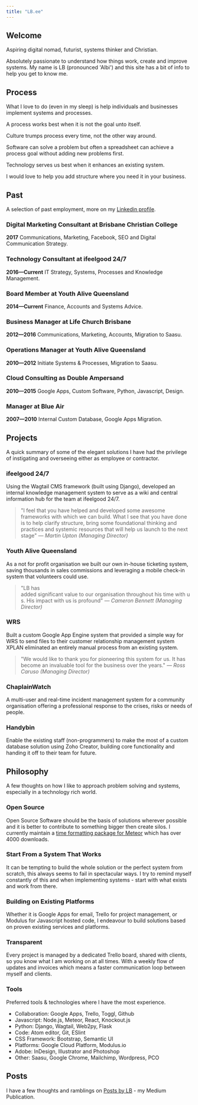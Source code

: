 ```yaml
---
title: "LB.ee"
---
```


## Welcome

Aspiring digital nomad, futurist, systems thinker and Christian.

Absolutely passionate to understand how things work, create and improve systems.
My name is LB (pronounced 'Albi') and this site has a bit of info to help you get to know me.

## Process

What I love to do (even in my sleep) is help individuals and businesses implement systems and processes.

A process works best when it is not the goal unto itself.

Culture trumps process every time, not the other way around.

Software can solve a problem but often a spreadsheet can achieve a process goal without adding new problems first.

Technology serves us best when it enhances an existing system.

I would love to help you add structure where you need it in your business.

## Past

A selection of past employment, more on my [Linkedin profile](https://www.linkedin.com/in/lbbenjohnston).

### Digital Marketing Consultant at Brisbane Christian College
__2017__
Communications, Marketing, Facebook, SEO and Digital Communication Strategy.

### Technology Consultant at ifeelgood 24/7
__2016—Current__
IT Strategy, Systems, Processes and Knowledge Management.

### Board Member at Youth Alive Queensland
__2014—Current__
Finance, Accounts and Systems Advice.

### Business Manager at Life Church Brisbane
__2012—2016__
Communications, Marketing, Accounts, Migration to Saasu.

### Operations Manager at Youth Alive Queensland
__2010—2012__
Initiate Systems &amp; Processes, Migration to Saasu.

### Cloud Consulting as Double Ampersand
__2010—2015__
Google Apps, Custom Software, Python, Javascript, Design.

### Manager at Blue Air
__2007—2010__
Internal Custom Database, Google Apps Migration.

## Projects

A quick summary of some of the elegant solutions I have had the privilege of instigating and overseeing either as employee or contractor.

### ifeelgood 24/7
Using the Wagtail CMS framework (built using Django), developed an internal knowledge management system to serve as a wiki and central information hub for the team at ifeelgood 24/7.
> "I feel that you have helped and developed some awesome frameworks with which we can build. What I see that you have done is to help clarify structure, bring some foundational thinking and practices and systemic resources that will help us launch to the next stage" _— Martin Upton (Managing Director)_

### Youth Alive Queensland
As a not for profit organisation we built our own in-house ticketing system, saving thousands in sales commissions and leveraging a mobile check-in system that volunteers could use.
> "LB has added significant value to our organisation throughout his time with us. His impact
with us is profound" _— Cameron Bennett (Managing Director)_

### WRS
Built a custom Google App Engine system that provided a simple way for WRS to send files to their customer relationship management system XPLAN eliminated an entirely manual process from an existing system.
> "We would like to thank you for pioneering this system for us. It has become an invaluable tool for the business over the years." _— Ross Caruso (Managing Director)_

### ChaplainWatch
A multi-user and real-time incident management system for a community organisation offering a professional response to the crises, risks or needs of people.

### Handybin
Enable the existing staff (non-programmers) to make the most of a custom database solution using Zoho Creator, building core functionality and handing it off to their team for future.

## Philosophy
A few thoughts on how I like to approach problem solving and systems, especially in a technology rich world.

### Open Source
Open Source Software should be the basis of solutions wherever possible and it is better to contribute to something bigger then create silos. I currently maintain a [time formatting package for Meteor](https://atmospherejs.com/lbee/moment-helpers) which has over 4000 downloads.

### Start From a System That Works
It can be tempting to build the whole solution or the perfect system from scratch, this always seems to fail in spectacular ways. I try to remind myself constantly of this and when implementing systems - start with what exists and work from there.

### Building on Existing Platforms
Whether it is Google Apps for email, Trello for project management, or Modulus for Javascript hosted code, I endeavour to build solutions based on proven existing services and platforms.

### Transparent
Every project is managed by a dedicated Trello board, shared with clients, so you know what I am working on at all times. With a weekly flow of updates and invoices which means a faster communication loop between myself and clients.

### Tools
Preferred tools &amp; technologies where I have the most experience.

* Collaboration: Google Apps, Trello, Toggl, Github
* Javascript: Node.js, Meteor, React, Knockout.js
* Python: Django, Wagtail, Web2py, Flask
* Code: Atom editor, Git, ESlint
* CSS Framework: Bootstrap, Semantic UI
* Platforms: Google Cloud Platform, Modulus.io
* Adobe: InDesign, Illustrator and Photoshop
* Other: Saasu, Google Chrome, Mailchimp, Wordpress, PCO

## Posts
I have a few thoughts and ramblings on [Posts by LB](https://posts-by.lb.ee) - my Medium Publication.
